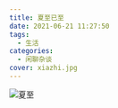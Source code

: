 ```yaml
---
title: 夏至已至
date: 2021-06-21 11:27:50
tags:
  - 生活
categories:
  - 闲聊杂谈
cover: xiazhi.jpg
---
```


![夏至](source@/xiazhi.jpg)
